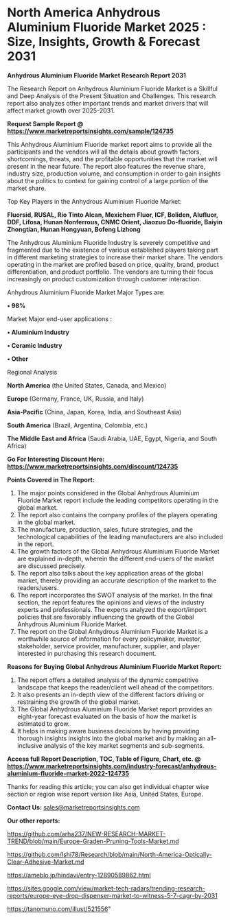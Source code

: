 # North America Anhydrous Aluminium Fluoride Market 2025 : Size, Insights, Growth & Forecast 2031

<strong>Anhydrous Aluminium Fluoride Market Research Report 2031</strong>

The Research Report on Anhydrous Aluminium Fluoride Market is a Skillful and Deep Analysis of the Present Situation and Challenges. This research report also analyzes other important trends and market drivers that will affect market growth over 2025-2031.

<strong>Request Sample Report @ <a href=https://www.marketreportsinsights.com/sample/124735>https://www.marketreportsinsights.com/sample/124735</a></strong>

This Anhydrous Aluminium Fluoride market report aims to provide all the participants and the vendors will all the details about growth factors, shortcomings, threats, and the profitable opportunities that the market will present in the near future. The report also features the revenue share, industry size, production volume, and consumption in order to gain insights about the politics to contest for gaining control of a large portion of the market share.

Top Key Players in the Anhydrous Aluminium Fluoride Market:

<strong>Fluorsid, RUSAL, Rio Tinto Alcan, Mexichem Fluor, ICF, Boliden, Alufluor, DDF, Lifosa, Hunan Nonferrous, CNMC Orient, Jiaozuo Do-fluoride, Baiyin Zhongtian, Hunan Hongyuan, Bofeng Lizhong</strong>

The Anhydrous Aluminium Fluoride Industry is severely competitive and fragmented due to the existence of various established players taking part in different marketing strategies to increase their market share. The vendors operating in the market are profiled based on price, quality, brand, product differentiation, and product portfolio. The vendors are turning their focus increasingly on product customization through customer interaction.

Anhydrous Aluminium Fluoride Market Major Types are:

<strong>• 98%</strong>

Market Major end-user applications :

<strong>• Aluminium Industry

• Ceramic Industry

• Other</strong>

Regional Analysis

</u><strong><b>North America</b></strong> (the United States, Canada, and Mexico)

<strong><b>Europe </b></strong>(Germany, France, UK, Russia, and Italy)

<strong><b>Asia-Pacific</b></strong> (China, Japan, Korea, India, and Southeast Asia)

<strong><b>South America</b></strong> (Brazil, Argentina, Colombia, etc.)

<strong><b>The Middle East and Africa</b></strong> (Saudi Arabia, UAE, Egypt, Nigeria, and South Africa)

<strong>Go For Interesting Discount Here: <a href=https://www.marketreportsinsights.com/discount/124735>https://www.marketreportsinsights.com/discount/124735</a></strong>

<strong>Points Covered in The Report:</strong>
<ol>
  <li>The major points considered in the Global Anhydrous Aluminium Fluoride Market report include the leading competitors operating in the global market.</li>
  <li>The report also contains the company profiles of the players operating in the global market.</li>
  <li>The manufacture, production, sales, future strategies, and the technological capabilities of the leading manufacturers are also included in the report.</li>
  <li>The growth factors of the Global Anhydrous Aluminium Fluoride Market are explained in-depth, wherein the different end-users of the market are discussed precisely.</li>
  <li>The report also talks about the key application areas of the global market, thereby providing an accurate description of the market to the readers/users.</li>
  <li>The report incorporates the SWOT analysis of the market. In the final section, the report features the opinions and views of the industry experts and professionals. The experts analyzed the export/import policies that are favorably influencing the growth of the Global Anhydrous Aluminium Fluoride Market.</li>
  <li>The report on the Global Anhydrous Aluminium Fluoride Market is a worthwhile source of information for every policymaker, investor, stakeholder, service provider, manufacturer, supplier, and player interested in purchasing this research document.</li>
</ol>
<strong>Reasons for Buying Global Anhydrous Aluminium Fluoride Market Report:</strong>

<ol>
  <li>The report offers a detailed analysis of the dynamic competitive landscape that keeps the reader/client well ahead of the competitors.</li>
  <li>It also presents an in-depth view of the different factors driving or restraining the growth of the global market.</li>
  <li>The Global Anhydrous Aluminium Fluoride Market report provides an eight-year forecast evaluated on the basis of how the market is estimated to grow.</li>
  <li>It helps in making aware business decisions by having providing thorough insights insights into the global market and by making an all-inclusive analysis of the key market segments and sub-segments.</li>
</ol>
<strong>Access full Report Description, TOC, Table of Figure, Chart, etc. @ <a href=https://www.marketreportsinsights.com/industry-forecast/anhydrous-aluminium-fluoride-market-2022-124735>https://www.marketreportsinsights.com/industry-forecast/anhydrous-aluminium-fluoride-market-2022-124735</a></strong>


Thanks for reading this article; you can also get individual chapter wise section or region wise report version like Asia, United States, Europe.

<strong>Contact Us:</strong>
sales@marketreportsinsights.com

<strong>Our other reports:</strong>

<a href=https://github.com/arha237/NEW-RESEARCH-MARKET-TREND/blob/main/Europe-Graden-Pruning-Tools-Market.md>https://github.com/arha237/NEW-RESEARCH-MARKET-TREND/blob/main/Europe-Graden-Pruning-Tools-Market.md</a>

<a href=https://github.com/Ishi78/Research/blob/main/North-America-Optically-Clear-Adhesive-Market.md>https://github.com/Ishi78/Research/blob/main/North-America-Optically-Clear-Adhesive-Market.md</a>

<a href=https://ameblo.jp/hindavi/entry-12890589862.html>https://ameblo.jp/hindavi/entry-12890589862.html</a>

<a href=https://sites.google.com/view/market-tech-radars/trending-research-reports/europe-eye-drop-dispenser-market-to-witness-5-7-cagr-by-2031>https://sites.google.com/view/market-tech-radars/trending-research-reports/europe-eye-drop-dispenser-market-to-witness-5-7-cagr-by-2031</a>

<a href=https://tanomuno.com/illust/521556>https://tanomuno.com/illust/521556</a>"
